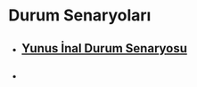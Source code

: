 # Durum Senaryoları

- ## [Yunus İnal Durum Senaryosu](/resources/DurumSenaryosu-Yunusİnal.pdf)

- ## []()

